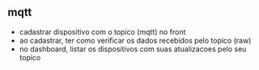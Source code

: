 ## mqtt
 - cadastrar dispositivo com o topico (mqtt) no front 
 - ao cadastrar, ter como verificar os dados recebidos pelo topico (raw) 
 - no dashboard, listar os dispositivos com suas atualizacoes pelo seu topico
